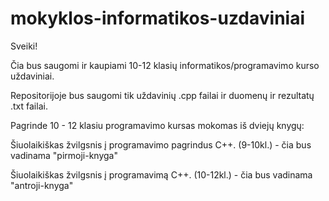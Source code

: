 # mokyklos-informatikos-uzdaviniai

Sveiki!

Čia bus saugomi ir kaupiami 10-12 klasių informatikos/programavimo kurso uždaviniai.

Repositorijoje bus saugomi tik uždavinių .cpp failai ir duomenų ir rezultatų  .txt failai.






Pagrinde 10 - 12 klasiu programavimo kursas mokomas iš dviejų knygų:


Šiuolaikiškas žvilgsnis į programavimo pagrindus C++. (9-10kl.) - čia bus vadinama "pirmoji-knyga"

Šiuolaikiškas žvilgsnis į programavimą C++. (10-12kl.) - čia bus vadinama "antroji-knyga"
